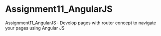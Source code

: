 # Assignment11_AngularJS
Assignment11_AngularJS : Develop pages with router concept to navigate your pages using Angular JS
